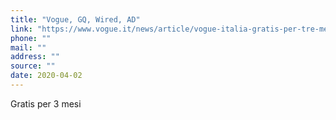 ```yaml
---
title: "Vogue, GQ, Wired, AD"
link: "https://www.vogue.it/news/article/vogue-italia-gratis-per-tre-mesi-come-ottenere-copia-digitale"
phone: ""
mail: ""
address: ""
source: ""
date: 2020-04-02
---
```


Gratis per 3 mesi
